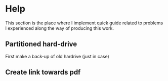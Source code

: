 # Help

This section is the place where I implement quick guide related to problems I experienced along the way of producing this work.



## Partitioned hard-drive 

First make a back-up of old hardrive (just in case)

## Create link towards pdf







